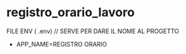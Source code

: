 # registro_orario_lavoro

FILE ENV ( .env)
  // SERVE PER DARE IL NOME AL PROGETTO
 - APP_NAME=REGISTRO ORARIO 
